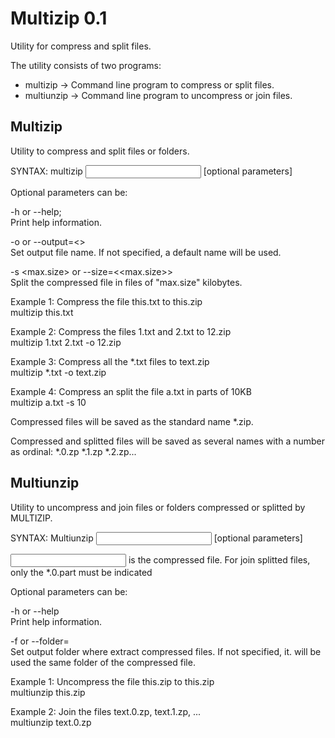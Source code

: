 Multizip 0.1
============

Utility for compress and split files.

The utility consists of two programs:

* multizip -> Command line program to compress or split files.
* multiunzip -> Command line program to uncompress or join files.

## Multizip

  Utility to compress and split files or folders.
  
  SYNTAX:
    multizip <input files> [optional parameters]

Optional parameters can be: 

  -h or --help; <br/>
    Print help information.
	
  -o <file name> or --output=<<filename>> <br/>
    Set output file name. If not specified, a default name will be used.
	
  -s <max.size> or --size=<<max.size>> <br/>
    Split the compressed file in files of "max.size" kilobytes.
  
  Example 1: Compress the file this.txt to this.zip <br/>
    multizip this.txt
  
  Example 2: Compress the files 1.txt and 2.txt to 12.zip <br/>
    multizip 1.txt 2.txt -o 12.zip
  
  Example 3: Compress all the *.txt files to text.zip <br/>
    multizip *.txt -o text.zip

  Example 4: Compress an split the file a.txt in parts of 10KB <br/>
    multizip a.txt -s 10
  
  Compressed files will be saved as the standard name *.zip.
  
  Compressed and splitted files will be saved as several names with a number as ordinal: *.0.zp *.1.zp *.2.zp...
	
	
## Multiunzip

  Utility to uncompress and join files or folders compressed or splitted
  by MULTIZIP.
  
  SYNTAX: 
    Multiunzip <input file> [optional parameters]
  
  <input file> is the compressed file. For join splitted files, only the
  *.0.part must be indicated
  
  Optional parameters can be: 
  
  -h or --help <br/>
    Print help information.
	
  -f <folder name> or --folder=<folder name> <br/>
    Set output folder where extract compressed files. If not specified, it.
    will be used the same folder of the compressed file.
  
  Example 1: Uncompress the file this.zip to this.zip <br/>
    multiunzip this.zip
  
  Example 2: Join the files text.0.zp, text.1.zp, ... <br/>
    multiunzip text.0.zp
